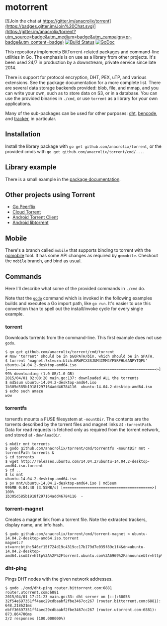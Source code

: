 # motorrent

[![Join the chat at https://gitter.im/anacrolix/torrent](https://badges.gitter.im/Join%20Chat.svg)](https://gitter.im/anacrolix/torrent?utm_source=badge&utm_medium=badge&utm_campaign=pr-badge&utm_content=badge)
[![Build Status](https://drone.io/github.com/anacrolix/torrent/status.png)](https://drone.io/github.com/anacrolix/torrent/latest)
[![GoDoc](https://godoc.org/github.com/anacrolix/torrent?status.svg)](https://godoc.org/github.com/anacrolix/torrent)

This repository implements BitTorrent-related packages and command-line utilities in Go. The emphasis is on use as a library from other projects. It's been used 24/7 in production by a downstream, private service since late 2014.

There is support for protocol encryption, DHT, PEX, uTP, and various extensions. See the package documentation for a more complete list. There are several data storage backends provided: blob, file, and mmap, and you can write your own, such as to store data on S3, or in a database. You can use the provided binaries in `./cmd`, or use `torrent` as a library for your own applications.

Many of the sub-packages can be used for other purposes: [dht](https://godoc.org/github.com/anacrolix/torrent/dht), [bencode](https://godoc.org/github.com/anacrolix/torrent/bencode), and [tracker](https://godoc.org/github.com/anacrolix/torrent/tracker), in particular.

## Installation

Install the library package with `go get github.com/anacrolix/torrent`, or the provided cmds with `go get github.com/anacrolix/torrent/cmd/...`.

## Library example

There is a small example in the [package documentation](https://godoc.org/github.com/anacrolix/torrent).

## Other projects using Torrent

 * [Go Peerflix](https://github.com/Sioro-Neoku/go-peerflix)
 * [Cloud Torrent](https://github.com/jpillora/cloud-torrent)
 * [Android Torrent Client](https://github.com/axet/android-torrent-client)
 * [Android libtorrent](https://github.com/axet/libtorrent)

## Mobile

There's a branch called `mobile` that supports binding to torrent with the [gomobile](https://github.com/golang/go/wiki/Mobile) tool. It has some API changes as required by `gomobile`. Checkout the `mobile` branch, and bind as usual.

## Commands

Here I'll describe what some of the provided commands in `./cmd` do.

Note that the [`godo`](https://github.com/anacrolix/godo) command which is invoked in the following examples builds and executes a Go import path, like `go run`. It's easier to use this convention than to spell out the install/invoke cycle for every single example.

### torrent

Downloads torrents from the command-line. This first example does not use `godo`.

	$ go get github.com/anacrolix/torrent/cmd/torrent
    # Now 'torrent' should be in $GOPATH/bin, which should be in $PATH.
	$ torrent 'magnet:?xt=urn:btih:KRWPCX3SJUM4IMM4YF5RPHL6ANPYTQPU'
    ubuntu-14.04.2-desktop-amd64.iso [===================================================================>]  99% downloading (1.0 GB/1.0 GB)
    2015/04/01 02:08:20 main.go:137: downloaded ALL the torrents
    $ md5sum ubuntu-14.04.2-desktop-amd64.iso
    1b305d585b1918f297164add46784116  ubuntu-14.04.2-desktop-amd64.iso
    $ echo such amaze
    wow

### torrentfs

torrentfs mounts a FUSE filesystem at `-mountDir`. The contents are the torrents described by the torrent files and magnet links at `-torrentPath`. Data for read requests is fetched only as required from the torrent network, and stored at `-downloadDir`.

    $ mkdir mnt torrents
    $ godo github.com/anacrolix/torrent/cmd/torrentfs -mountDir mnt -torrentPath torrents &
    $ cd torrents
    $ wget http://releases.ubuntu.com/14.04.2/ubuntu-14.04.2-desktop-amd64.iso.torrent
    $ cd ..
    $ ls mnt
    ubuntu-14.04.2-desktop-amd64.iso
    $ pv mnt/ubuntu-14.04.2-desktop-amd64.iso | md5sum
    996MB 0:04:40 [3.55MB/s] [========================================>] 100%
    1b305d585b1918f297164add46784116  -

### torrent-magnet

Creates a magnet link from a torrent file. Note the extracted trackers, display name, and info hash.

    $ godo github.com/anacrolix/torrent/cmd/torrent-magnet < ubuntu-14.04.2-desktop-amd64.iso.torrent
	magnet:?xt=urn:btih:546cf15f724d19c4319cc17b179d7e035f89c1f4&dn=ubuntu-14.04.2-desktop-amd64.iso&tr=http%3A%2F%2Ftorrent.ubuntu.com%3A6969%2Fannounce&tr=http%3A%2F%2Fipv6.torrent.ubuntu.com%3A6969%2Fannounce

### dht-ping

Pings DHT nodes with the given network addresses.

    $ godo ./cmd/dht-ping router.bittorrent.com:6881 router.utorrent.com:6881
    2015/04/01 17:21:23 main.go:33: dht server on [::]:60058
    32f54e697351ff4aec29cdbaabf2fbe3467cc267 (router.bittorrent.com:6881): 648.218621ms
    ebff36697351ff4aec29cdbaabf2fbe3467cc267 (router.utorrent.com:6881): 873.864706ms
    2/2 responses (100.000000%)

